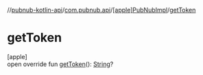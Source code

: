 //[pubnub-kotlin-api](../../../index.md)/[com.pubnub.api](../index.md)/[[apple]PubNubImpl](index.md)/[getToken](get-token.md)

# getToken

[apple]\
open override fun [getToken](get-token.md)(): [String](https://kotlinlang.org/api/latest/jvm/stdlib/kotlin-stdlib/kotlin/-string/index.html)?
